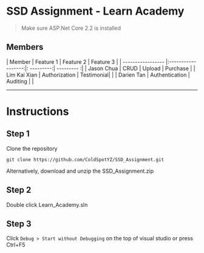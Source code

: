 # SSD Assignment - Learn Academy
> Make sure ASP.Net Core 2.2 is installed

## Members

| Member            | Feature 1          | Feature 2  | Feature 3  |
| ----------------- |:------------------:|: ---------:| --------- :|
| Jason Chua        | CRUD               | Upload     | Purchase   |
| Lim Kai Xian      | Authorization      | Testimonial|            |
| Darien Tan        | Authentication     | Auditing   |            |

--- 
# Instructions

## Step 1
Clone the repository
```
git clone https://github.com/ColdSpotYZ/SSD_Assignment.git
```
Alternatively, download and unzip the SSD_Assignment.zip

## Step 2
Double click Learn_Academy.sln

## Step 3
Click `Debug > Start without Debugging` on the top of visual studio or press Ctrl+F5

